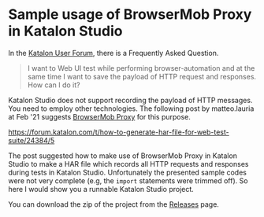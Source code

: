 # Sample usage of BrowserMob Proxy in Katalon Studio

In the [Katalon User Forum](https://forum.katalon.com/), there is a Frequently Asked Question.

>I want to Web UI test while performing browser-automation and at the same time I want to save the payload of HTTP request and responses. How can I do it?

Katalon Studio does not support recording the payload of HTTP messages. You need to employ other technologies. The following post by matteo.lauria at Feb '21 suggests [BrowserMob Proxy](https://bmp.lightbody.net/) for this purpose.

https://forum.katalon.com/t/how-to-generate-har-file-for-web-test-suite/24384/5

The post suggested how to make use of BrowserMob Proxy in Katalon Studio to make a HAR file which records all HTTP requests and responses during tests in Katalon Studio. Unfortunately the presented sample codes were not very complete (e.g, the `import` statements were trimmed off). So here I would show you a runnable Katalon Studio project.

You can download the zip of the project from the [Releases]() page.
